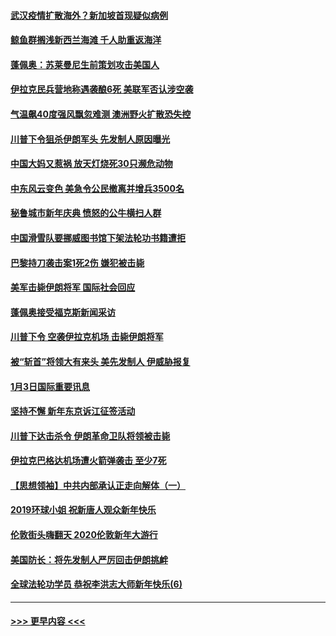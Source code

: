 #### [武汉疫情扩散海外？新加坡首现疑似病例](../pages/prog202/a102745347.md?t=01050422) 
#### [鲸鱼群搁浅新西兰海滩 千人助重返海洋](../pages/prog202/a102745257.md?t=01050422) 
#### [蓬佩奥：苏莱曼尼生前策划攻击美国人](../pages/prog202/a102745305.md?t=01050422) 
#### [伊拉克民兵营地称遇袭酿6死 美联军否认涉空袭](../pages/prog202/a102745093.md?t=01050422) 
#### [气温飙40度强风飘忽难测 澳洲野火扩散恐失控](../pages/prog202/a102744951.md?t=01050422) 
#### [川普下令狙杀伊朗军头 先发制人原因曝光](../pages/prog202/a102744900.md?t=01050422) 
#### [中国大妈又惹祸 放天灯烧死30只濒危动物](../pages/prog202/a102744899.md?t=01050422) 
#### [中东风云变色 美急令公民撤离并增兵3500名](../pages/prog202/a102744827.md?t=01050422) 
#### [秘鲁城市新年庆典 愤怒的公牛横扫人群](../pages/prog202/a102744618.md?t=01050422) 
#### [中国滑雪队要挪威图书馆下架法轮功书籍遭拒](../pages/prog202/a102744639.md?t=01050422) 
#### [巴黎持刀袭击案1死2伤 嫌犯被击毙](../pages/prog202/a102744566.md?t=01050422) 
#### [美军击毙伊朗将军 国际社会回应](../pages/prog202/a102744485.md?t=01050422) 
#### [蓬佩奥接受福克斯新闻采访](../pages/prog202/a102744480.md?t=01050422) 
#### [川普下令 空袭伊拉克机场 击毙伊朗将军](../pages/prog202/a102744470.md?t=01050422) 
#### [被“斩首”将领大有来头 美先发制人 伊威胁报复](../pages/prog202/a102744454.md?t=01050422) 
#### [1月3日国际重要讯息](../pages/prog202/a102744301.md?t=01050422) 
#### [坚持不懈 新年东京诉江征签活动](../pages/prog202/a102744303.md?t=01050422) 
#### [川普下达击杀令 伊朗革命卫队将领被击毙](../pages/prog202/a102741911.md?t=01050422) 
#### [伊拉克巴格达机场遭火箭弹袭击 至少7死](../pages/prog202/a102744115.md?t=01050422) 
#### [【思想领袖】中共内部承认正走向解体（一）](../pages/prog202/a102744097.md?t=01050422) 
#### [2019环球小姐 祝新唐人观众新年快乐](../pages/prog202/a102744043.md?t=01050422) 
#### [伦敦街头嗨翻天 2020伦敦新年大游行](../pages/prog202/a102743925.md?t=01050422) 
#### [美国防长：将先发制人严厉回击伊朗挑衅](../pages/prog202/a102743930.md?t=01050422) 
#### [全球法轮功学员 恭祝李洪志大师新年快乐(6)](../pages/prog202/a102743899.md?t=01050422) 

----
#### [ >>> 更早内容 <<< ](../indexes/prog202-earlier.md)
